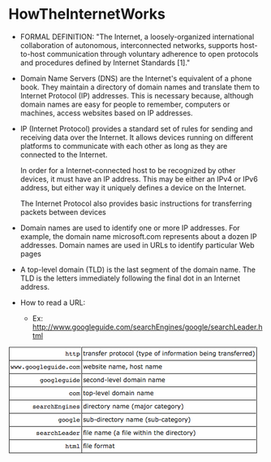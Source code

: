 # HowTheInternetWorks
* FORMAL DEFINITION:
  "The Internet, a loosely-organized international collaboration of autonomous, interconnected networks, supports host-to-host communication through voluntary adherence to open protocols and procedures defined by Internet Standards [1]." 
* Domain Name Servers (DNS) are the Internet's equivalent of a phone book. They maintain a directory of domain names and translate them to Internet Protocol (IP) addresses. This is necessary because, although domain names are easy for people to remember, computers or machines, access websites based on IP addresses.
* IP (Internet Protocol) provides a standard set of rules for sending and receiving data over the Internet. It allows devices running on different platforms to communicate with each other as long as they are connected to the Internet.
  
  In order for a Internet-connected host to be recognized by other devices, it must have an IP address. This may be either an IPv4 or IPv6 address, but either way it uniquely defines a device on the Internet.
  
  The Internet Protocol also provides basic instructions for transferring packets between devices
* Domain names are used to identify one or more IP addresses. For example, the domain name microsoft.com represents about a dozen IP addresses. Domain names are used in URLs to identify particular Web pages
* A top-level domain (TLD) is the last segment of the domain name. The TLD is the letters immediately following the final dot in an Internet address.
* How to read a URL:
    * Ex: http://www.googleguide.com/searchEngines/google/searchLeader.html

![Alt text](img/url.png)



